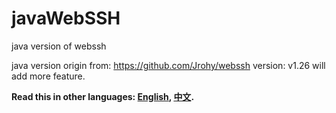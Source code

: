 # javaWebSSH
java version of webssh

java version origin from: https://github.com/Jrohy/webssh version: v1.26
will add more feature.

**Read this in other languages: [English](README.md), [中文](README_zh.md).**

